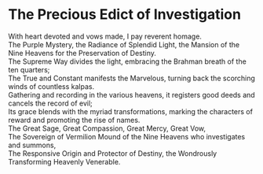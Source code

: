 # The Precious Edict of Investigation

With heart devoted and vows made, I pay reverent homage.  
The Purple Mystery, the Radiance of Splendid Light, the Mansion of the Nine Heavens for the Preservation of Destiny.  
The Supreme Way divides the light, embracing the Brahman breath of the ten quarters;  
The True and Constant manifests the Marvelous, turning back the scorching winds of countless kalpas.  
Gathering and recording in the various heavens, it registers good deeds and cancels the record of evil;  
Its grace blends with the myriad transformations, marking the characters of reward and promoting the rise of names.  
The Great Sage, Great Compassion, Great Mercy, Great Vow,  
The Sovereign of Vermilion Mound of the Nine Heavens who investigates and summons,  
The Responsive Origin and Protector of Destiny, the Wondrously Transforming Heavenly Venerable.  

